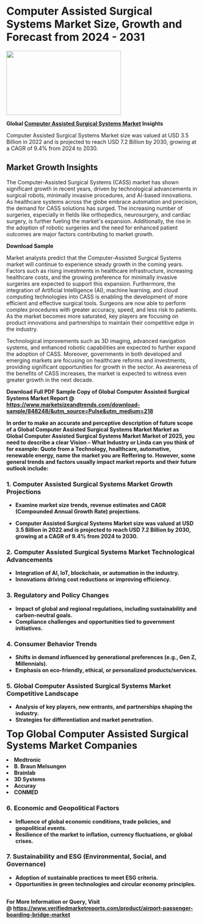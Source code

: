 <H1>Computer Assisted Surgical Systems Market Size, Growth and Forecast from 2024 - 2031</H1><img class="aligncenter size-medium wp-image-584254" src="https://thirdeyenews.in/wp-content/uploads/2024/09/Global-Market-Research-300x168.jpeg" alt="" width="300" height="168" /><p><strong>Global&nbsp;<a href="https://www.marketsizeandtrends.com/download-sample/848248/&amp;utm_source=Pulse&amp;utm_medium=218">Computer Assisted Surgical Systems Market</a> Insights</strong></p><p>Computer Assisted Surgical Systems Market size was valued at USD 3.5 Billion in 2022 and is projected to reach USD 7.2 Billion by 2030, growing at a CAGR of 9.4% from 2024 to 2030.</p><p><h2>Market Growth Insights</h2> <p>The Computer-Assisted Surgical Systems (CASS) market has shown significant growth in recent years, driven by technological advancements in surgical robots, minimally invasive procedures, and AI-based innovations. As healthcare systems across the globe embrace automation and precision, the demand for CASS solutions has surged. The increasing number of surgeries, especially in fields like orthopedics, neurosurgery, and cardiac surgery, is further fueling the market's expansion. Additionally, the rise in the adoption of robotic surgeries and the need for enhanced patient outcomes are major factors contributing to market growth.</p> <p><strong>Download Sample</strong></p> <p>Market analysts predict that the Computer-Assisted Surgical Systems market will continue to experience steady growth in the coming years. Factors such as rising investments in healthcare infrastructure, increasing healthcare costs, and the growing preference for minimally invasive surgeries are expected to support this expansion. Furthermore, the integration of Artificial Intelligence (AI), machine learning, and cloud computing technologies into CASS is enabling the development of more efficient and effective surgical tools. Surgeons are now able to perform complex procedures with greater accuracy, speed, and less risk to patients. As the market becomes more saturated, key players are focusing on product innovations and partnerships to maintain their competitive edge in the industry.</p> <p>Technological improvements such as 3D imaging, advanced navigation systems, and enhanced robotic capabilities are expected to further expand the adoption of CASS. Moreover, governments in both developed and emerging markets are focusing on healthcare reforms and investments, providing significant opportunities for growth in the sector. As awareness of the benefits of CASS increases, the market is expected to witness even greater growth in the next decade.</p> <p><strong></p><p><span class=""><strong>Download Full PDF Sample Copy of Global Computer Assisted Surgical Systems Market Report</strong> @ <a href="https://www.marketsizeandtrends.com/download-sample/848248/&amp;utm_source=Pulse&amp;utm_medium=218" target="_blank">https://www.marketsizeandtrends.com/download-sample/848248/&amp;utm_source=Pulse&amp;utm_medium=218</a></span></p><p>In order to make an accurate and perceptive description of future scope of a Global&nbsp;Computer Assisted Surgical Systems Market Market as Global&nbsp;Computer Assisted Surgical Systems Market Market of 2025, you need to describe a clear Vision &ndash; What Industry or Linda can you think of for example: Quote from a Technology, healthcare, automotive, renewable energy, name the market you are Reffering to. However, some general trends and factors usually impact market reports and their future outlook include:</p><h3>1.&nbsp;<strong>Computer Assisted Surgical Systems Market Growth Projections</strong></h3><ul><li>Examine market size trends, revenue estimates and CAGR (Compounded Annual Growth Rate) projections.</li><li><p>Computer Assisted Surgical Systems Market size was valued at USD 3.5 Billion in 2022 and is projected to reach USD 7.2 Billion by 2030, growing at a CAGR of 9.4% from 2024 to 2030.</p></li></ul><h3>2.&nbsp;<strong>Computer Assisted Surgical Systems Market Technological Advancements</strong></h3><ul><li>Integration of AI, IoT, blockchain, or automation in the industry.</li><li>Innovations driving cost reductions or improving efficiency.</li></ul><h3>3.&nbsp;<strong>Regulatory and Policy Changes</strong></h3><ul><li>Impact of global and regional regulations, including sustainability and carbon-neutral goals.</li><li>Compliance challenges and opportunities tied to government initiatives.</li></ul><h3>4.&nbsp;<strong>Consumer Behavior Trends</strong></h3><ul><li>Shifts in demand influenced by generational preferences (e.g., Gen Z, Millennials).</li><li>Emphasis on eco-friendly, ethical, or personalized products/services.</li></ul><h3>5.&nbsp;<strong>Global Computer Assisted Surgical Systems Market Competitive Landscape</strong></h3><ul><li>Analysis of key players, new entrants, and partnerships shaping the industry.</li><li>Strategies for differentiation and market penetration.</li></ul><p data-pm-slice="1 1 []"><span style="color: inherit; font-family: inherit; font-size: 25px;">Top Global Computer Assisted Surgical Systems Market Companies</span></p><div class="" data-test-id=""><p><li>Medtronic</li><li> B. Braun Melsungen</li><li> Brainlab</li><li> 3D Systems</li><li> Accuray</li><li> CONMED</li></p></div><h3>6.&nbsp;<strong>Economic and Geopolitical Factors</strong></h3><ul><li>Influence of global economic conditions, trade policies, and geopolitical events.</li><li>Resilience of the market to inflation, currency fluctuations, or global crises.</li></ul><h3>7.&nbsp;<strong>Sustainability and ESG (Environmental, Social, and Governance)</strong></h3><ul><li>Adoption of sustainable practices to meet ESG criteria.</li><li>Opportunities in green technologies and circular economy principles.</li></ul><h2><strong style="font-size: 14px;">For More Information or Query, Visit @&nbsp;</strong><a style="background-color: #ffffff; font-size: 14px;" href="https://www.marketsizeandtrends.com/report/computer-assisted-surgical-systems-market/" target="_blank">https://www.verifiedmarketreports.com/product/airport-passenger-boarding-bridge-market</a></h2>
